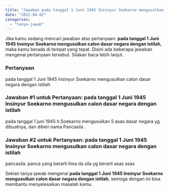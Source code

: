 ```yaml
---
title: "Jawaban pada tanggal 1 Juni 1945 Insinyur Soekarno mengusulkan calon dasar negara dengan istilah"
date: "2022-04-02"
categories: 
  - "tanya-jawab"
---
```


Jika kamu sedang mencari jawaban atas pertanyaan: **pada tanggal 1 Juni 1945 Insinyur Soekarno mengusulkan calon dasar negara dengan istilah**, maka kamu berada di tempat yang tepat. Disini ada beberapa jawaban mengenai pertanyaan tersebut. Silakan baca lebih lanjut.

### Pertanyaan

pada tanggal 1 Juni 1945 Insinyur Soekarno mengusulkan calon dasar negara dengan istilah

### Jawaban #1 untuk Pertanyaan: pada tanggal 1 Juni 1945 Insinyur Soekarno mengusulkan calon dasar negara dengan istilah

pada tanggal 1 juni 1945 Ir.Soekarno mengusulkan 5 asas dasar negara yg dibuatnya, dan diberi nama Pancasila .

### Jawaban #2 untuk Pertanyaan: pada tanggal 1 Juni 1945 Insinyur Soekarno mengusulkan calon dasar negara dengan istilah

pancasila. panca yang berarti lima da sila yg berarti asas asas

Sekian tanya-jawab mengenai **pada tanggal 1 Juni 1945 Insinyur Soekarno mengusulkan calon dasar negara dengan istilah**, semoga dengan ini bisa membantu menyelesaikan masalah kamu.
